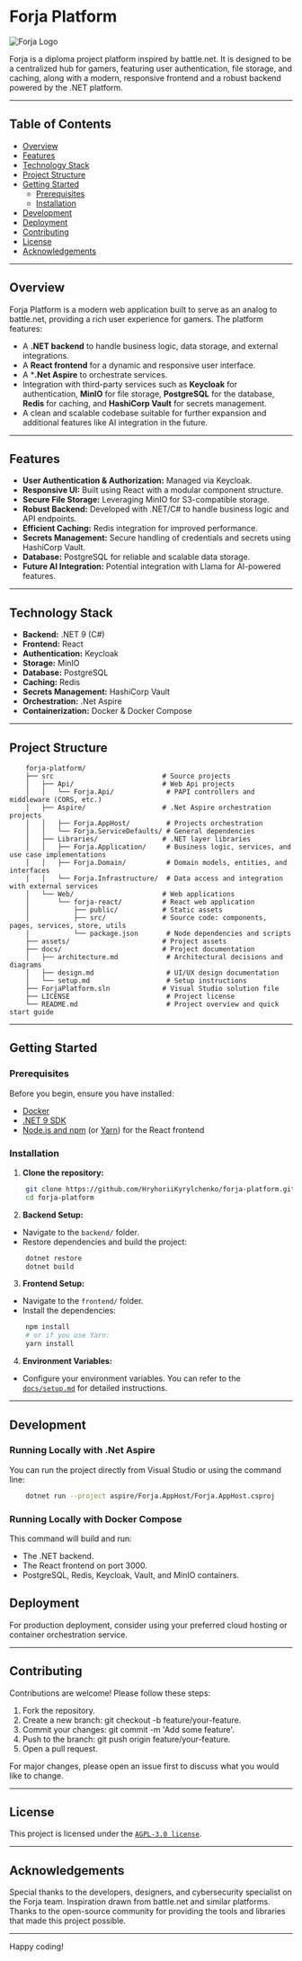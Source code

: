 # Forja Platform

![Forja Logo](./assets/logo.png)

Forja is a diploma project platform inspired by battle.net. It is designed to be a centralized hub for gamers, featuring user authentication, file storage, and caching, along with a modern, responsive frontend and a robust backend powered by the .NET platform.

---

## Table of Contents

- [Overview](#overview)
- [Features](#features)
- [Technology Stack](#technology-stack)
- [Project Structure](#project-structure)
- [Getting Started](#getting-started)
  - [Prerequisites](#prerequisites)
  - [Installation](#installation)
- [Development](#development)
- [Deployment](#deployment)
- [Contributing](#contributing)
- [License](#license)
- [Acknowledgements](#acknowledgements)

---

## Overview

Forja Platform is a modern web application built to serve as an analog to battle.net, providing a rich user experience for gamers. The platform features:
- A **.NET backend** to handle business logic, data storage, and external integrations.
- A **React frontend** for a dynamic and responsive user interface.
- A ***.Net Aspire** to orchestrate services.
- Integration with third-party services such as **Keycloak** for authentication, **MinIO** for file storage, **PostgreSQL** for the database, **Redis** for caching, and **HashiCorp Vault** for secrets management.
- A clean and scalable codebase suitable for further expansion and additional features like AI integration in the future.

---

## Features

- **User Authentication & Authorization:** Managed via Keycloak.
- **Responsive UI:** Built using React with a modular component structure.
- **Secure File Storage:** Leveraging MinIO for S3-compatible storage.
- **Robust Backend:** Developed with .NET/C# to handle business logic and API endpoints.
- **Efficient Caching:** Redis integration for improved performance.
- **Secrets Management:** Secure handling of credentials and secrets using HashiCorp Vault.
- **Database:** PostgreSQL for reliable and scalable data storage.
- **Future AI Integration:** Potential integration with Llama for AI-powered features.

---

## Technology Stack

- **Backend:** .NET 9 (C#)
- **Frontend:** React
- **Authentication:** Keycloak
- **Storage:** MinIO
- **Database:** PostgreSQL
- **Caching:** Redis
- **Secrets Management:** HashiCorp Vault
- **Orchestration:** .Net Aspire
- **Containerization:** Docker & Docker Compose

---

## Project Structure

```
    forja-platform/
    ├── src                           # Source projects
    │   ├── Api/                      # Web Api projects
    │   │   └── Forja.Api/             # PAPI controllers and middleware (CORS, etc.)
    │   ├── Aspire/                   # .Net Aspire orchestration projects
    │   │   ├── Forja.AppHost/         # Projects orchestration
    │   │   └── Forja.ServiceDefaults/ # General dependencies
    │   ├── Libraries/                # .NET layer libraries
    │   │   ├── Forja.Application/     # Business logic, services, and use case implementations
    │   │   ├── Forja.Domain/          # Domain models, entities, and interfaces
    │   │   └── Forja.Infrastructure/  # Data access and integration with external services
    │   └── Web/                      # Web applications
    │       └── forja-react/          # React web application
    │           ├── public/           # Static assets
    │           ├── src/              # Source code: components, pages, services, store, utils
    │           └── package.json       # Node dependencies and scripts
    ├── assets/                       # Project assets
    ├── docs/                         # Project documentation
    │   ├── architecture.md            # Architectural decisions and diagrams
    │   ├── design.md                  # UI/UX design documentation
    │   └── setup.md                   # Setup instructions
    ├── ForjaPlatform.sln             # Visual Studio solution file
    ├── LICENSE                        # Project license
    └── README.md                      # Project overview and quick start guide
```

---

## Getting Started

### Prerequisites

Before you begin, ensure you have installed:
- [Docker](https://www.docker.com/get-started)
- [.NET 9 SDK](https://dotnet.microsoft.com/download)
- [Node.js and npm](https://nodejs.org/) (or [Yarn](https://yarnpkg.com/)) for the React frontend

### Installation

1. **Clone the repository:**

```bash
    git clone https://github.com/HryhoriiKyrylchenko/forja-platform.git
    cd forja-platform
```

2. **Backend Setup:**

- Navigate to the `backend/` folder.
- Restore dependencies and build the project:

```bash
    dotnet restore
    dotnet build
```
3. **Frontend Setup:**

- Navigate to the `frontend/` folder.
- Install the dependencies:

```bash
    npm install
    # or if you use Yarn:
    yarn install
```

4. **Environment Variables:**

- Configure your environment variables. You can refer to the [`docs/setup.md`](./docs/setup.md) for detailed instructions.

---

## Development

### Running Locally with .Net Aspire

You can run the project directly from Visual Studio or using the command line:

```bash
    dotnet run --project aspire/Forja.AppHost/Forja.AppHost.csproj
```

### Running Locally with Docker Compose

This command will build and run:

- The .NET backend.
- The React frontend on port 3000.
- PostgreSQL, Redis, Keycloak, Vault, and MinIO containers.

## Deployment

For production deployment, consider using your preferred cloud hosting or container orchestration service.

---

## Contributing

Contributions are welcome! Please follow these steps:

1. Fork the repository.
2. Create a new branch: git checkout -b feature/your-feature.
3. Commit your changes: git commit -m 'Add some feature'.
4. Push to the branch: git push origin feature/your-feature.
5. Open a pull request.

For major changes, please open an issue first to discuss what you would like to change.

---

## License

This project is licensed under the [`AGPL-3.0 license`](./LICENSE).

---

## Acknowledgements

Special thanks to the developers, designers, and cybersecurity specialist on the Forja team.
Inspiration drawn from battle.net and similar platforms.
Thanks to the open-source community for providing the tools and libraries that made this project possible.

---

Happy coding!
